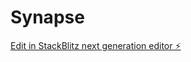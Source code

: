 # Synapse

[Edit in StackBlitz next generation editor ⚡️](https://stackblitz.com/~/github.com/ayushpandeyap975/Synapse)